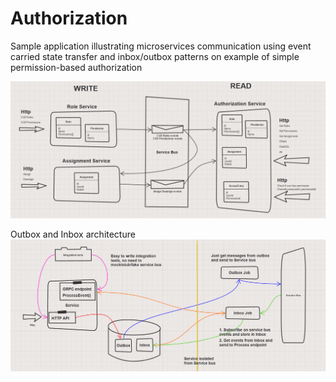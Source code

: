 # Authorization
Sample application illustrating microservices communication using event carried state transfer and inbox/outbox patterns on example of simple permission-based authorization

![alt text](Overview.png)

Outbox and Inbox architecture
![alt text](OutboxInbox.png)
